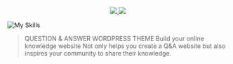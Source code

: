 <p align="center">

  <a href="https://qaengine.enginethemes.com">
    <img src="www.enginethemes.com/wp-content/themes/et_home_new/img/logo-text.png" />
  </a>
  
  <a href="https://skillicons.dev">
    <img src="https://skillicons.dev/icons?i=php,js,css" />
  </a>
</p>

![My Skills](https://skillicons.dev/icons?i=php,js,css)

>QUESTION & ANSWER WORDPRESS THEME
Build your online knowledge website
Not only helps you create a Q&A website but also inspires your community to share their knowledge.
